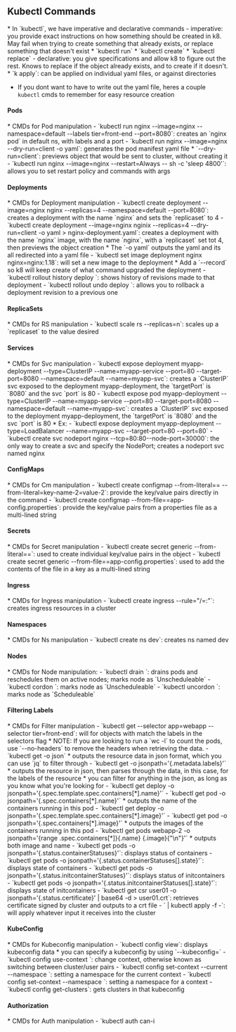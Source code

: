 <h2>Kubectl Commands</h2>
* In `kubectl`, we have imperative and declarative commands
  - imperative: you provide exact instructions on how something should be created in k8. May fail when trying to create something that already exists, or replace something that doesn't exist
    * `kubectl run`
    * `kubectl create`
    * `kubectl replace`
  - declarative: you give specifications and allow k8 to figure out the rest. Knows to replace if the object already exists, and to create if it doesn't.
    * `k apply`: can be applied on individual yaml files, or against directories

* If you dont want to have to write out the yaml file, heres a couple `kubectl` cmds to remember for easy resource creation
<h4>Pods</h4>
* CMDs for Pod manipulation 
  - `kubectl run nginx --image=nginx --namespace=default --labels tier=front-end --port=8080`: creates an `nginx pod` in default ns, with labels and a port
  - `kubectl run nginx --image=nginx --dry-run=client -o yaml`: generates the pod manifest yaml file
    * `--dry-run=client`:  previews object that would be sent to cluster, without creating it
  - `kubectl run nginx --image=nginx --restart=Always -- sh -c 'sleep 4800'`: allows you to set restart policy and commands with args

<h4>Deployments</h4>
* CMDs for Deployment manipulation 
  - `kubectl create deployment --image=nginx nginx --replicas=4 --namespace=default --port=8080`: creates a deployment with the name `nginx` and sets the `replicaset` to 4
  - `kubectl create deployment --image=nginx nginix --replicas=4 --dry-run=client -o yaml > nginx-deployment.yaml`: creates a deployment with the name `nginx` image, with the name `nginx`, with a `replicaset` set tot 4, then previews the object creation
    * The `-o yaml` outputs the yaml and its all redirected into a yaml file
  - `kubectl set image deployment nginx nginx=nginx:1.18`: will set a new image to the deployment
    * Add a `--record` so k8 will keep create of what command upgraded the deployment
  - `kubectl rollout history deploy <deployment-name>`: shows history of revisions made to that deployment
  - `kubectl rollout undo deploy <deployment-name>`: allows you to rollback a deployment revision to a previous one

<h4>ReplicaSets</h4>
* CMDs for RS manipulation 
  - `kubectl scale rs --replicas=n`: scales up a `replicaset` to the value desired

<h4>Services</h4>
* CMDs for Svc manipulation 
  - `kubectl expose deployment myapp-deployment --type=ClusterIP --name=myapp-service --port=80 --target-port=8080 --namespace=default  --name=myapp-svc`: creates a `ClusterIP` svc exposed to the deployment myapp-deployment, the `targetPort` is `8080` and the svc `port` is 80
  - `kubectl expose pod myapp-deployment --type=ClusterIP --name=myapp-service --port=80 --target-port=8080 --namespace=default --name=myapp-svc`: creates a `ClusterIP` svc exposed to the deployment myapp-deployment, the `targetPort` is `8080` and the svc `port` is 80
  * Ex:
    - `kubectl expose deployment myapp-deployment --type=LoadBalancer --name=myapp-svc --target-port=80 --port=80`
    - `kubectl create svc nodeport nginx --tcp=80:80--node-port=30000`: the only way to create a svc and specify the NodePort; creates a nodeport svc named nginx

<h4>ConfigMaps</h4>
* CMDs for Cm manipulation 
  - `kubectl create configmap <cm-name> --from-literal=<key-name>=<value>  --from-literal=key-name-2=value-2`: provide the key/value pairs directly in the command
  - `kubectl create configmap <cm-name> --from-file=<key-name>=app-config.properties`: provide the key/value pairs from a properties file as a multi-lined string

<h4>Secrets</h4>
* CMDs for Secret manipulation 
  - `kubectl create secret generic <secret-name> --from-literal=<key-name>=<value>`: used to create individual key/value pairs in the object
  - `kubectl create secret generic <secret-name> --from-file=<key-name>=app-config.properties`: used to add the contents of the file in a key as a multi-lined string

<h4>Ingress</h4>
* CMDs for Ingress manipulation
  - `kubectl create ingress <ingress-name> --rule="<host>/<path>=<service>:<port>"`: creates ingress resources in a cluster

<h4>Namespaces</h4>
* CMDs for Ns manipulation 
  - `kubectl create ns dev`: creates ns named dev

<h4>Nodes</h4>
* CMDs for Node manipulation:
  - `kubectl drain <node-name>`: drains pods and reschedules them on active nodes; marks node as `Unscheduleable`
  - `kubectl cordon <node-name>`: marks node as `Unscheduleable`
  - `kubectl uncordon <node-name>`: marks node as `Scheduleable`

<h4>Filtering Labels</h4>
* CMDs for Filter manipulation 
  - `kubectl get <object> --selector app=webapp --selector tier=front-end`: will for objects with match the labels in the selectors flag
    * NOTE: If you are looking to run a `wc -l` to count the pods, use `--no-headers` to remove the headers when retrieving the data.
  - `kubectl get <object> <resource_name> -o json`
    * outputs the resource data in json format, which you can use `jq` to filter through
  - `kubectl get <object> <resource_name> -o jsonpath='{.metadata.labels}'`
    * outputs the resource in json, then parses through the data, in this case, for the labels of the resource
    * you can filter for anything in the json, as long as you know what you're looking for    
  - `kubectl get deploy <name> -o jsonpath='{.spec.template.spec.containers[*].name}'`
  - `kubectl get pod <name> -o jsonpath='{.spec.containers[*].name}'`
    * outputs the name of the containers running in this pod
  - `kubectl get deploy <name> -o jsonpath='{.spec.template.spec.containers[*].image}'`
  - `kubectl get pod <name> -o jsonpath='{.spec.containers[*].image}'`
    * outputs the images of the containers running in this pod
  - `kubectl get pods webapp-2 -o jsonpath='{range .spec.containers[*]}{.name} {.image}{"\n"}'`
    * outputs both image and name
  - `kubectl get pods <pod-name> -o jsonpath='{.status.containerStatuses}'`: displays status of containers
  - `kubectl get pods <pod-name> -o jsonpath='{.status.containerStatuses[].state}'`: displays state of containers
  - `kubectl get pods <pod-name> -o jsonpath='{.status.initcontainerStatuses}'`: displays status of initcontainers
  - `kubectl get pods <pod-name> -o jsonpath='{.status.initcontainerStatuses[].state}'`: displays state of initcontainers
  - `kubectl get csr user01 -o jsonpath='{.status.certificate}' | base64 -d > user01.crt`: retrieves certificate signed by cluster and outputs to a crt file
  - `<stdin> | kubectl apply -f -`: will apply whatever input it receives into the cluster

<h4>KubeConfig</h4>
* CMDs for Kubeconfig manipulation 
  - `kubectl config view`: displays kubeconfig data
    * you can specify a kubeconfig by using `--kubeconfig=<fileName>`
  - `kubectl config use-context <context-name>`: change context, otherwise known as switching between cluster/user pairs
  - `kubectl config set-context --current --namespace <ns>`: setting a namespace for the current context
    - `kubectl config set-context <cluster> --namespace <ns>`: setting a namespace for a context
  - `kubectl config get-clusters`: gets clusters in that kubeconfig

<h4>Authorization</h4>
* CMDs for Auth manipulation 
  - `kubectl auth can-i <verb> <object>`: will return `yes` or `no` depending on your authorization level
    * verbs can include: `get, create, patch, update, delete, list, watch`
  - `kubectl auth can-i <verb> <object> --as <user>`: will check if a user you specified can run that verb on that object
  - `kubectl auth can-i <verb> <object> --as-group <user> --as <random-string>`: will check if a group you specified can run that verb on that object
    * random string is used impersonate a user who would be in that group, command fails without a username for `kube-apiserver` to identify the group with
  - `kubectl auth can-i <verb> <object> --as system:serviceaccount:<namespace>:<serviceaccount>`: testing permissions for service accounts
  - `kubectl auth can-i '*' '*' --as <user>`: testing is user has all perms in that namespace
  - `kubectl get <object> <object-name> --as <user>`: will allow you to test any kubectl command as that user
  - `kubectl get <object> <object-name> --as-group <user> --as <random-string>`: will allow you to test any kubectl command as a user in that group
    * random string is used impersonate a user who would be in that group, command fails without a username for `kube-apiserver` to identify the group with
  - `kubectl api-resources --namespaced=true`: lists all namespaced resources
  - `kubectl api-resources --namespaced=false`: lists all non-namespaced resources

<h4>ServiceAccounts</h4>
* CMDs for Serviceaccount manipulation 
  - `kubectl create serviceaccount <name>`: creates service account
  - `kubectl create token <service-account-name> --duration <can be in sec(s) or hrs(h)>`: creates a token for a service account with a set duration

<h4>Roles</h4>
* CMDs for Role manipulation
  - `kubectl create clusterrole <name> --verb=get,list --resource <object> --resource-name <object-name>`
    * `kubectl create clusterrole <name> --verb=get,list --resource pods`
  - `kubectl create clusterrolebinding <name> --clusterrole <clusterrole> --user <user>`
  - `kubectl create clusterrolebinding <name> --clusterrole <clusterrole> --group <group>`
  - `kubectl create clusterrolebinding <name> --clusterrole <clusterrole> --serviceaccount <serviceaccount>`
  - `kubectl create role <name> --verb=get,list --resource <object> --resource-name <object-name>`
  - `kubectl create rolebinding <name> --role <role> --user <user>`
  - `kubectl create rolebinding <name> --role <role> --group <group>`
  - `kubectl create rolebinding <name> --role <role> --serviceaccount <serviceaccount>`

<h4>Logs</h4>
* CMDs for Log manipulation 
  - `kubectl logs -f <pod>`
    * outputs the logs of the first container that was defined in the yaml file
  - `kubectl logs -f <pod> <container-name>`
    * outputs the logs of the specified container in that pod

<h4>Commands for Debugging</h4>
* CMDs for Debugging and Troubleshooting 
  - `ip a` or `ip address`: displays information about IP addresses assigned to interfaces
    * `ip address show <eth-name>`: will display information about a specific interface
    * `ip address show type bridge`: will display information about bridge type interfaces
  - `ip link`: displays and manipulates network interfaces
    * gives info on whether they are up or down, gives MAC addresses as well
  - `netstat -nplt`: gives all ports that are being listened on the host and by what pid/program
    * `-n`: does not resolve the names, leave it as ip
    * `-p`: displays pid/program
    * `-l`: displays all listenting sockets
    * `-t`: for tcp sockets
